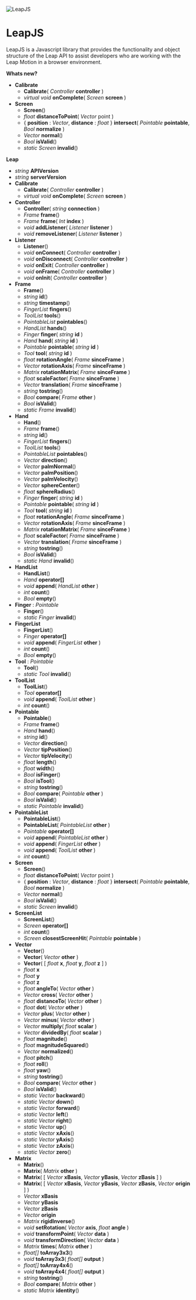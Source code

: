 ![LeapJS](http://deckar01.github.com/images/LeapJS.png)

LeapJS
======

LeapJS is a Javascript library that provides the functionality and object structure of the Leap API to assist developers who are working with the Leap Motion in a browser environment.

**Whats new?**
* **Calibrate**
  * **Calibrate**( _Controller_ **controller** )
  * _virtual void_ **onComplete**( _Screen_ **screen** )
* **Screen**
  * **Screen**()
  * _float_ **distanceToPoint**( _Vector_ point )
  * { **position** : _Vector_, **distance** : _float_ } **intersect**( _Pointable_ **pointable**, _Bool_ **normalize** )
  * _Vector_ **normal**()
  * _Bool_ **isValid**()
  * _static Screen_ **invalid**()

**Leap**
* _string_ **APIVersion**
* _string_ **serverVersion**
* **Calibrate**
  * **Calibrate**( _Controller_ **controller** )
  * _virtual void_ **onComplete**( _Screen_ **screen** )
* **Controller**
  * **Controller**( _string_ **connection** )
  * _Frame_ **frame**()
  * _Frame_ **frame**( _Int_ **index** )
  * _void_ **addListener**( _Listener_ **listener** )
  * _void_ **removeListener**( _Listener_ **listener** )
* **Listener**
  * **Listener**()
  * _void_ **onConnect**( _Controller_ **controller** )
  * _void_ **onDisconnect**( _Controller_ **controller** )
  * _void_ **onExit**( _Controller_ **controller** )
  * _void_ **onFrame**( _Controller_ **controller** )
  * _void_ **onInit**( _Controller_ **controller** )
* **Frame**
  * **Frame**()
  * _string_ **id**()
  * _string_ **timestamp**()
  * _FingerList_ **fingers**()
  * _ToolList_ **tools**()
  * _PointableList_ **pointables**()
  * _HandList_ **hands**()
  * _Finger_ **finger**( _string_ **id** )
  * _Hand_ **hand**( _string_ **id** )
  * _Pointable_ **pointable**( _string_ **id** )
  * _Tool_ **tool**( _string_ **id** )
  * _float_ **rotationAngle**( _Frame_ **sinceFrame** )
  * _Vector_ **rotationAxis**( _Frame_ **sinceFrame** )
  * _Matrix_ **rotationMatrix**( _Frame_ **sinceFrame** )
  * _float_ **scaleFactor**( _Frame_ **sinceFrame** )
  * _Vector_ **translation**( _Frame_ **sinceFrame** )
  * _string_ **tostring**()
  * _Bool_ **compare**( _Frame_ **other** )
  * _Bool_ **isValid**()
  * _static Frame_ **invalid**()
* **Hand**
  * **Hand**()
  * _Frame_ **frame**()
  * _string_ **id**()
  * _FingerList_ **fingers**()
  * _ToolList_ **tools**()
  * _PointableList_ **pointables**()
  * _Vector_ **direction**()
  * _Vector_ **palmNormal**()
  * _Vector_ **palmPosition**()
  * _Vector_ **palmVelocity**()
  * _Vector_ **sphereCenter**()
  * _float_ **sphereRadius**()
  * _Finger_ **finger**( _string_ **id** )
  * _Pointable_ **pointable**( _string_ **id** )
  * _Tool_ **tool**( _string_ **id** )
  * _float_ **rotationAngle**( _Frame_ **sinceFrame** )
  * _Vector_ **rotationAxis**( _Frame_ **sinceFrame** )
  * _Matrix_ **rotationMatrix**( _Frame_ **sinceFrame** )
  * _float_ **scaleFactor**( _Frame_ **sinceFrame** )
  * _Vector_ **translation**( _Frame_ **sinceFrame** )
  * _string_ **tostring**()
  * _Bool_ **isValid**()
  * _static Hand_ **invalid**()
* **HandList**
  * **HandList**()
  * _Hand_ **operator[]**
  * _void_ **append**( _HandList_ **other** )
  * _int_ **count**()
  * _Bool_ **empty**()
* **Finger** : _Pointable_
  * **Finger**()
  * _static Finger_ **invalid**()
* **FingerList**
  * **FingerList**()
  * _Finger_ **operator[]**
  * _void_ **append**( _FingerList_ **other** )
  * _int_ **count**()
  * _Bool_ **empty**()
* **Tool** : _Pointable_
  * **Tool**()
  * _static Tool_ **invalid**()
* **ToolList**
  * **ToolList**()
  * _Tool_ **operator[]**
  * _void_ **append**( _ToolList_ **other** )
  * _int_ **count**()
* **Pointable**
  * **Pointable**()
  * _Frame_ **frame**()
  * _Hand_ **hand**()
  * _string_ **id**()
  * _Vector_ **direction**()
  * _Vector_ **tipPosition**()
  * _Vector_ **tipVelocity**()
  * _float_ **length**()
  * _float_ **width**()
  * _Bool_ **isFinger**()
  * _Bool_ **isTool**()
  * _string_ **tostring**()
  * _Bool_ **compare**( _Pointable_ **other** )
  * _Bool_ **isValid**()
  * _static Pointable_ **invalid**()
* **PointableList**
  * **PointableList**()
  * **PointableList**( _PointableList_ **other** )
  * _Pointable_ **operator[]**
  * _void_ **append**( _PointableList_ **other** )
  * _void_ **append**( _FingerList_ **other** )
  * _void_ **append**( _ToolList_ **other** )
  * _int_ **count**()
* **Screen**
  * **Screen**()
  * _float_ **distanceToPoint**( _Vector_ point )
  * { **position** : _Vector_, **distance** : _float_ } **intersect**( _Pointable_ **pointable**, _Bool_ **normalize** )
  * _Vector_ **normal**()
  * _Bool_ **isValid**()
  * _static Screen_ **invalid**()
* **ScreenList**
  * **ScreenList**()
  * _Screen_ **operator[]**
  * _int_ **count**()
  * _Screen_ **closestScreenHit**( _Pointable_ **pointable** )
* **Vector**
  * **Vector**()
  * **Vector**( _Vector_ **other** )
  * **Vector**( [ _float_ **x**, _float_ **y**, _float_ **z** ] )
  * _float_ **x**
  * _float_ **y**
  * _float_ **z**
  * _float_ **angleTo**( _Vector_ **other** )
  * _Vector_ **cross**( _Vector_ **other** )
  * _float_ **distanceTo**( _Vector_ **other** )
  * _float_ **dot**( _Vector_ **other** )
  * _Vector_ **plus**( _Vector_ **other** )
  * _Vector_ **minus**( _Vector_ **other** )
  * _Vector_ **multiply**( _float_ **scalar** )
  * _Vector_ **dividedBy**( _float_ **scalar** )
  * _float_ **magnitude**()
  * _float_ **magnitudeSquared**()
  * _Vector_ **normalized**()
  * _float_ **pitch**()
  * _float_ **roll**()
  * _float_ **yaw**()
  * _string_ **tostring**()
  * _Bool_ **compare**( _Vector_ **other** )
  * _Bool_ **isValid**()
  * _static Vector_ **backward**()
  * _static Vector_ **down**()
  * _static Vector_ **forward**()
  * _static Vector_ **left**()
  * _static Vector_ **right**()
  * _static Vector_ **up**()
  * _static Vector_ **xAxis**()
  * _static Vector_ **yAxis**()
  * _static Vector_ **zAxis**()
  * _static Vector_ **zero**()
* **Matrix**
  * **Matrix**()
  * **Matrix**( _Matrix_ **other** )
  * **Matrix**( [ _Vector_ **xBasis**, _Vector_ **yBasis**, _Vector_ **zBasis** ] )
  * **Matrix**( [ _Vector_ **xBasis**, _Vector_ **yBasis**, _Vector_ **zBasis**, _Vector_ **origin** ] )
  * _Vector_ **xBasis**
  * _Vector_ **yBasis**
  * _Vector_ **zBasis**
  * _Vector_ **origin**
  * _Matrix_ **rigidInverse**()
  * _void_ **setRotation**( _Vector_ **axis**, _float_ **angle** )
  * _void_ **transformPoint**( _Vector_ **data** )
  * _void_ **transformDirection**( _Vector_ **data** )
  * _Matrix_ **times**( _Matrix_ **other** )
  * _float[]_ **toArray3x3**()
  * _void_ **toArray3x3**( _float[]_ **output** )
  * _float[]_ **toArray4x4**()
  * _void_ **toArray4x4**( _float[]_ **output** )
  * _string_ **tostring**()
  * _Bool_ **compare**( _Matrix_ **other** )
  * _static Matrix_ **identity**()
